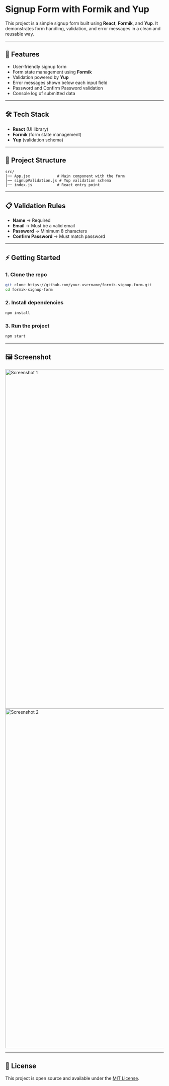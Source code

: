 # Signup Form with Formik and Yup

This project is a simple signup form built using **React**, **Formik**, and **Yup**.
It demonstrates form handling, validation, and error messages in a clean and reusable way.

---

## 🚀 Features

* User-friendly signup form
* Form state management using **Formik**
* Validation powered by **Yup**
* Error messages shown below each input field
* Password and Confirm Password validation
* Console log of submitted data

---

## 🛠️ Tech Stack

* **React** (UI library)
* **Formik** (form state management)
* **Yup** (validation schema)

---

## 📂 Project Structure

```
src/
│── App.jsx            # Main component with the form
│── signupValidation.js # Yup validation schema
│── index.js           # React entry point
```

---

## 📋 Validation Rules

* **Name** → Required
* **Email** → Must be a valid email
* **Password** → Minimum 8 characters
* **Confirm Password** → Must match password

---

## ⚡ Getting Started

### 1. Clone the repo

```bash
git clone https://github.com/your-username/formik-signup-form.git
cd formik-signup-form
```

### 2. Install dependencies

```bash
npm install
```

### 3. Run the project

```bash
npm start
```

---

## 🖼️ Screenshot
<img width="1920" height="1080" alt="Screenshot 1" src="https://github.com/user-attachments/assets/a7edd9cc-331c-4da9-86aa-f498e9ab995a" />


<img width="1920" height="1080" alt="Screenshot 2" src="https://github.com/user-attachments/assets/8ca3a068-8e97-40eb-a6d4-eeb4b4b7c630" />

---

## 📜 License

This project is open source and available under the [MIT License](LICENSE).

